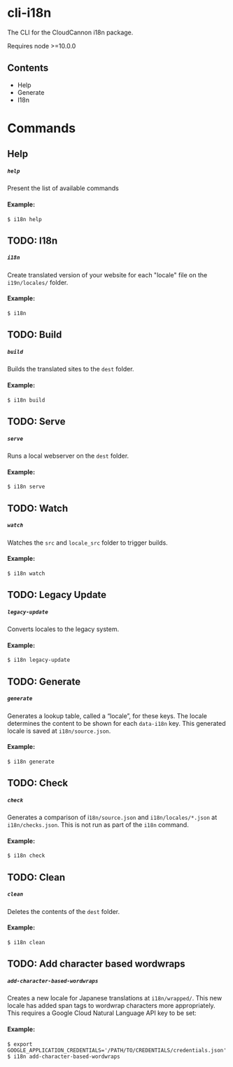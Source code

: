 # cli-i18n
The CLI for the CloudCannon i18n package.

Requires node >=10.0.0
<!-- 
[![Build Status](https://travis-ci.com/CloudCannon/cli-dist.svg?token=PCpTqbePqYxMDyjhMTKF&branch=master)](https://travis-ci.com/CloudCannon/cli-dist)
[![codecov](https://codecov.io/gh/CloudCannon/cli-dist/branch/master/graph/badge.svg?token=Q4yyn9DLZ6)](https://codecov.io/gh/CloudCannon/cli-dist) -->



## Contents
<ul>
    <li> Help
    <li> Generate
    <li> I18n
</ul>

# Commands


## Help
##### ```help```
Present the list of available commands

#### Example:

```
$ i18n help
```

## TODO: I18n
##### ```i18n```
Create translated version of your website for each "locale" file on the `i19n/locales/` folder. 

#### Example:

```
$ i18n
```

##  TODO: Build
##### ```build```
Builds the translated sites to the `dest` folder.

#### Example:

```
$ i18n build
```

## TODO: Serve
##### ```serve```
Runs a local webserver on the `dest` folder.

#### Example:

```
$ i18n serve
```

## TODO: Watch
##### ```watch```
Watches the `src` and `locale_src` folder to trigger builds.

#### Example:

```
$ i18n watch
```

## TODO: Legacy Update
##### ```legacy-update```
Converts locales to the legacy system.

#### Example:

```
$ i18n legacy-update
```

## TODO: Generate
##### ```generate```
Generates a lookup table, called a “locale”, for these keys. The locale determines the content to be shown for each `data-i18n` key.
This generated locale is saved at `i18n/source.json`.

#### Example:

```
$ i18n generate
```

## TODO: Check
##### ```check```
Generates a comparison of i`18n/source.json` and `i18n/locales/*.json` at `i18n/checks.json`. This is not run as part of the `i18n` command.

#### Example:

```
$ i18n check
```

## TODO: Clean
##### ```clean```

Deletes the contents of the `dest` folder.

#### Example:

```
$ i18n clean
```

## TODO: Add character based wordwraps
##### ```add-character-based-wordwraps```
Creates a new locale for Japanese translations at `i18n/wrapped/`. This new locale has added span tags to wordwrap characters more appropriately. This requires a Google Cloud Natural Language API key to be set:

#### Example:

```
$ export GOOGLE_APPLICATION_CREDENTIALS='/PATH/TO/CREDENTIALS/credentials.json'
$ i18n add-character-based-wordwraps
```

